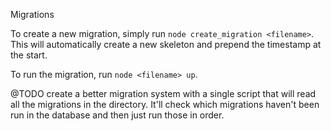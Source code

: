 Migrations

To create a new migration, simply run `node create_migration <filename>`. This will automatically create a new skeleton and prepend the timestamp at the start. 

To run the migration, run `node <filename> up`.

@TODO create a better migration system with a single script that will read all the migrations in the directory. It'll check which migrations haven't been run in the database and then just run those in order.
